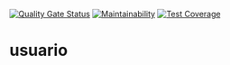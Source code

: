 [![Quality Gate Status](https://sonarcloud.io/api/project_badges/measure?project=Projeto-ECOmposteira_usuario&metric=alert_status)](https://sonarcloud.io/dashboard?id=Projeto-ECOmposteira_usuario)
[![Maintainability](https://api.codeclimate.com/v1/badges/7c4d3fed40287bac69c6/maintainability)](https://codeclimate.com/github/Projeto-ECOmposteira/usuario/maintainability)
[![Test Coverage](https://api.codeclimate.com/v1/badges/7c4d3fed40287bac69c6/test_coverage)](https://codeclimate.com/github/Projeto-ECOmposteira/usuario/test_coverage)

# usuario
